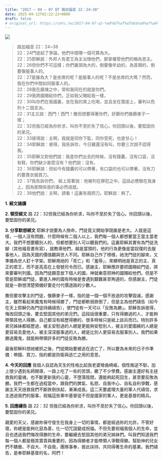```yaml
---
title: "2017 – 04 – 07 QT 路加福音 22：24~38"
date: 2025-04-12T02:22:22+0800
draft: false
# original_url: https://cmtc.tw/2017-04-07-qt-%e8%b7%af%e5%8a%a0%e7%a6%8f%e9%9f%b3-22%ef%bc%9a2438
---
```


![](/images/qt.jpg)
> 路加福音 22：24\~38  
> 22：24門徒起了爭論，他們中間哪一個可算為大。  
> 22：25耶穌說：外邦人有君王為主治理他們，那掌權管他們的稱為恩主。  
> 22：26但你們不可這樣；你們裏頭為大的，倒要像年幼的，為首領的，倒要像服事人的。  
> 22：27是誰為大？是坐席的呢？是服事人的呢？不是坐席的大嗎？然而，我在你們中間如同服事人的。  
> 22：28我在磨煉之中，常和我同在的就是你們。  
> 22：29我將國賜給你們，正如我父賜給我一樣，  
> 22：30叫你們在我國裏，坐在我的席上吃喝，並且坐在寶座上，審判以色列十二個支派。  
> 22：31主又說：西門！西門！撒但想要得著你們，好篩你們像篩麥子一樣；  
> 22：32但我已經為你祈求，叫你不至於失了信心。你回頭以後，要堅固你的弟兄。  
> 22：33彼得說：主啊，我就是同你下監，同你受死，也是甘心！  
> 22：34耶穌說：彼得，我告訴你，今日雞還沒有叫，你要三次說不認得我。  
> 22：35耶穌又對他們說：我差你們出去的時候，沒有錢囊，沒有口袋，沒有鞋，你們缺少甚麼沒有？他們說：沒有。  
> 22：36耶穌說：但如今有錢囊的可以帶著，有口袋的也可以帶著，沒有刀的要賣衣服買刀。  
> 22：37我告訴你們， 經上寫著說：他被列在罪犯之中。這話必應驗在我身上，因為那關係我的事必然成就。  
> 22：38他們說：主啊，請看！這裏有兩把刀。耶穌說：夠了。

**1. 經文誦讀**

**2. 領受經文**
路 22：32但我已經為你祈求，叫你不至於失了信心。你回頭以後，要堅固你的弟兄。

**3. 分享默想經文**
耶穌才說要為人捨命，門徒竟又開始爭競誰是老大。人就是這樣，一個人沒有問題，什麼時候有二個人以上，我們每一個人都想要當王當主當老大。我們不想要聽別人的，但都想要別人可以聽我們的。這裏耶穌其實有為門徒洗腳（其他福音書有寫），就教導他們，越是當頭的，他的行為更像是當奴僕的去服事他人，因為天國的價值觀與世人不同。耶穌自己作了榜樣，祂洗門徒的腳來，又準備為世人釘十字架。耶穌用祂的「死亡」和「羞辱」，來顯明祂是真正的主、真正的君王，而不是高高在上發號司令而已。感謝主，耶穌應許要把國賜給門徒，將來要審判列國。因為門徒願意放下個人的國，神就樂意把神的國賜給他們。但是不管是耶穌或門徒，要進入神的國有時候是會遇到艱難甚至殉道的，但感謝主，門徒就是一群想清楚預備好要走付代價道路的少數人。

撒但要攻擊主的門徒，像篩麥子一樣，指的是一個一個不放過的攻擊毀滅，感謝主，雖然看起來魔鬼有時候得勝了，門徒都軟弱跌倒了，但是主為他們禱告（如今在天上耶穌仍為門徒持續禱告），使門徒有一天可以「反敗為勝」。耶穌告訴彼得，悔改回頭之後，要去堅固其他的弟兄們。這段話很重要，只有得勝過的人，才能夠帶領其他人得勝。自己都沒有經歷得勝的，很多時候只是紙上談兵而已。特別許多弟兄姊妹都經歷過，被主安慰過的人總是更能夠安慰別人，被主的愛圍繞的人總是更容易去愛他人、被主深深服事過的人，總是比別人更容易去服事別人。我們如果勝過魔鬼，就能夠帶領許多的門徒反敗為勝。

最後耶穌料想祂被抓之後，門徒開始要被追在逃亡了，所以要為未來的日子作準備：帶錢、買刀，指的都是防衛與逃亡之用的意思。

**4. 今天的回應**
我個人自認為天生的性格比起我老婆彎曲崎嶇，個性叛逆不馴，加上很少遇到名師開導，一路上吃了一些的苦頭，繳了不少學費。感謝主還好有主拯救我的靈魂，也不斷更新我的心靈，不墮落陰間，還能夠起死回生，甚至要反敗為勝。我們一生都在過程當中，跟我們的脾氣、私慾、自我中心、自私自利爭戰，感謝主天天拯救我們不斷跌倒扶起，漸漸成長。這二天要處理大量的軍人代禱信，求主透過我們的服事，祝福這些軍中基督徒不但是國家的軍人，更是基督的精兵。

**5. 回應禱告**
路 22：32 但我已經為你祈求，叫你不至於失了信心。你回頭以後，要堅固你的弟兄。

親愛的天父，感謝祢保守發生在我身上一切的事情，都是經過祢的允許。不管好壞，祢總是能夠化惡為善，化一切咒詛變成祝福。不但先要祝福我個人的生命，並且也透過我們悔改得勝的生命，要繼續去堅固其他的弟兄姊妹們。叫我們知道我們每一個人都是極其寶貴與重要的，因為得勝者才能帶領人爭戰得勝。幫助神的兒女們不驕傲、不自大、不自我，團隊事奉，彼此扶持、共同得著生命的基業。我們禱告，是奉耶穌基督的名，阿們！
